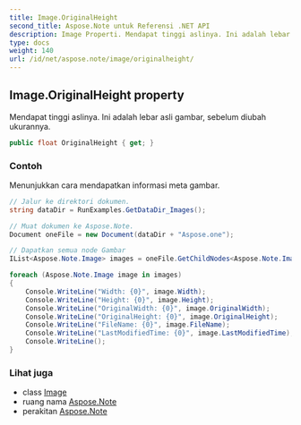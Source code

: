 ```yaml
---
title: Image.OriginalHeight
second_title: Aspose.Note untuk Referensi .NET API
description: Image Properti. Mendapat tinggi aslinya. Ini adalah lebar asli gambar sebelum diubah ukurannya.
type: docs
weight: 140
url: /id/net/aspose.note/image/originalheight/
---
```

## Image.OriginalHeight property

Mendapat tinggi aslinya. Ini adalah lebar asli gambar, sebelum diubah ukurannya.

```csharp
public float OriginalHeight { get; }
```

### Contoh

Menunjukkan cara mendapatkan informasi meta gambar.

```csharp
// Jalur ke direktori dokumen.
string dataDir = RunExamples.GetDataDir_Images();

// Muat dokumen ke Aspose.Note.
Document oneFile = new Document(dataDir + "Aspose.one");

// Dapatkan semua node Gambar
IList<Aspose.Note.Image> images = oneFile.GetChildNodes<Aspose.Note.Image>();

foreach (Aspose.Note.Image image in images)
{
    Console.WriteLine("Width: {0}", image.Width);
    Console.WriteLine("Height: {0}", image.Height);
    Console.WriteLine("OriginalWidth: {0}", image.OriginalWidth);
    Console.WriteLine("OriginalHeight: {0}", image.OriginalHeight);
    Console.WriteLine("FileName: {0}", image.FileName);
    Console.WriteLine("LastModifiedTime: {0}", image.LastModifiedTime);
    Console.WriteLine();
}
```

### Lihat juga

* class [Image](../)
* ruang nama [Aspose.Note](../../image/)
* perakitan [Aspose.Note](../../../)



